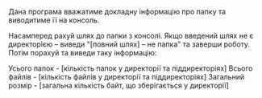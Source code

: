 Дана програма вважатиме докладну інформацію про папку та виводитиме її на консоль.

Насамперед рахуй шлях до папки з консолі.
Якщо введений шлях не є директорією – виведи "[повний шлях] – не папка" та заверши роботу.
Потім порахуй та виведи таку інформацію:

Усього папок - [кількість папок у директорії та піддиректоріях]
Всього файлів - [кількість файлів у директорії та піддиректоріях]
Загальний розмір - [загальна кількість байт, що зберігається у директорії]
